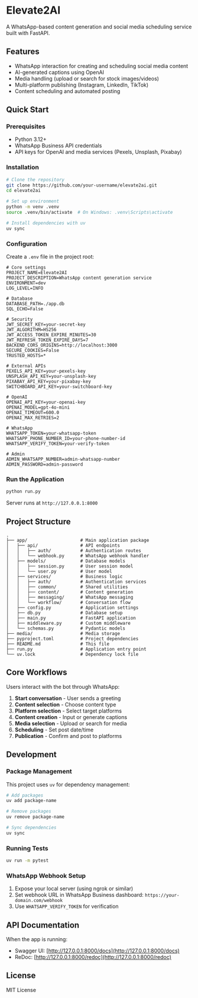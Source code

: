 # Elevate2AI

A WhatsApp-based content generation and social media scheduling service built with FastAPI.

## Features

- WhatsApp interaction for creating and scheduling social media content
- AI-generated captions using OpenAI
- Media handling (upload or search for stock images/videos)
- Multi-platform publishing (Instagram, LinkedIn, TikTok)
- Content scheduling and automated posting

## Quick Start

### Prerequisites

- Python 3.12+
- WhatsApp Business API credentials
- API keys for OpenAI and media services (Pexels, Unsplash, Pixabay)

### Installation

```bash
# Clone the repository
git clone https://github.com/your-username/elevate2ai.git
cd elevate2ai

# Set up environment
python -m venv .venv
source .venv/bin/activate  # On Windows: .venv\Scripts\activate

# Install dependencies with uv
uv sync
```

### Configuration

Create a `.env` file in the project root:

```
# Core settings
PROJECT_NAME=Elevate2AI
PROJECT_DESCRIPTION=WhatsApp content generation service
ENVIRONMENT=dev
LOG_LEVEL=INFO

# Database
DATABASE_PATH=./app.db
SQL_ECHO=False

# Security
JWT_SECRET_KEY=your-secret-key
JWT_ALGORITHM=HS256
JWT_ACCESS_TOKEN_EXPIRE_MINUTES=30
JWT_REFRESH_TOKEN_EXPIRE_DAYS=7
BACKEND_CORS_ORIGINS=http://localhost:3000
SECURE_COOKIES=False
TRUSTED_HOSTS=*

# External APIs
PEXELS_API_KEY=your-pexels-key
UNSPLASH_API_KEY=your-unsplash-key
PIXABAY_API_KEY=your-pixabay-key
SWITCHBOARD_API_KEY=your-switchboard-key

# OpenAI
OPENAI_API_KEY=your-openai-key
OPENAI_MODEL=gpt-4o-mini
OPENAI_TIMEOUT=600.0
OPENAI_MAX_RETRIES=2

# WhatsApp
WHATSAPP_TOKEN=your-whatsapp-token
WHATSAPP_PHONE_NUMBER_ID=your-phone-number-id
WHATSAPP_VERIFY_TOKEN=your-verify-token

# Admin
ADMIN_WHATSAPP_NUMBER=admin-whatsapp-number
ADMIN_PASSWORD=admin-password
```

### Run the Application

```bash
python run.py
```

Server runs at `http://127.0.0.1:8000`

## Project Structure

```
.
├── app/                    # Main application package
│   ├── api/                # API endpoints
│   │   ├── auth/           # Authentication routes
│   │   └── webhook.py      # WhatsApp webhook handler
│   ├── models/             # Database models
│   │   ├── session.py      # User session model
│   │   └── user.py         # User model
│   ├── services/           # Business logic
│   │   ├── auth/           # Authentication services
│   │   ├── common/         # Shared utilities
│   │   ├── content/        # Content generation
│   │   ├── messaging/      # WhatsApp messaging
│   │   └── workflow/       # Conversation flow
│   ├── config.py           # Application settings
│   ├── db.py               # Database setup
│   ├── main.py             # FastAPI application
│   ├── middleware.py       # Custom middleware
│   └── schemas.py          # Pydantic models
├── media/                  # Media storage
├── pyproject.toml          # Project dependencies
├── README.md               # This file
├── run.py                  # Application entry point
└── uv.lock                 # Dependency lock file
```

## Core Workflows

Users interact with the bot through WhatsApp:

1. **Start conversation** - User sends a greeting
2. **Content selection** - Choose content type 
3. **Platform selection** - Select target platforms
4. **Content creation** - Input or generate captions
5. **Media selection** - Upload or search for media
6. **Scheduling** - Set post date/time
7. **Publication** - Confirm and post to platforms

## Development

### Package Management

This project uses `uv` for dependency management:

```bash
# Add packages
uv add package-name

# Remove packages
uv remove package-name

# Sync dependencies
uv sync
```

### Running Tests

```bash
uv run -m pytest
```

### WhatsApp Webhook Setup

1. Expose your local server (using ngrok or similar)
2. Set webhook URL in WhatsApp Business dashboard:
   `https://your-domain.com/webhook`
3. Use `WHATSAPP_VERIFY_TOKEN` for verification

## API Documentation

When the app is running:
- Swagger UI: [http://127.0.0.1:8000/docs](http://127.0.0.1:8000/docs)
- ReDoc: [http://127.0.0.1:8000/redoc](http://127.0.0.1:8000/redoc)

## License

MIT License